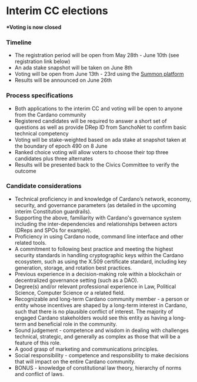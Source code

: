 # Interim CC elections

**\*Voting is now closed**

### **Timeline**

* The registration period will be open from May 28th - June 10th (see registration link below)
* An ada stake snapshot will be taken on June 8th
* Voting will be open from June 13th - 23rd using the [Summon platform](https://summonplatform.io/)
* Results will be announced on June 26th

### **Process specifications**

* Both applications to the interim CC and voting will be open to anyone from the Cardano community
* Registered candidates will be required to answer a short set of questions as well as provide DRep ID from SanchoNet to confirm basic technical competency
* Voting will be stake-weighted based on ada stake at snapshot taken at the boundary of epoch 490 on 8 June
* Ranked choice voting will allow voters to choose their top three candidates plus three alternates
* Results will be presented back to the Civics Committee to verify the outcome

### Candidate considerations

* Technical proficiency in and knowledge of Cardano’s network, economy, security, and governance parameters (as detailed in the upcoming interim Constitution guardrails).
* Supporting the above, familiarity with Cardano's governance system including the inter-dependencies and relationships between actors (DReps and SPOs for example).
* Proficiency in using Cardano node, command line interface and other related tools.
* A commitment to following best practice and meeting the highest security standards in handling cryptographic keys within the Cardano ecosystem, such as using the X.509 certificate standard, including key generation, storage, and rotation best practices.
* Previous experience in a decision-making role within a blockchain or decentralized governance setting (such as a DAO).
* Degree(s) and/or relevant professional experience in Law, Political Science, Computer Science or a related field.
* Recognizable and long-term Cardano community member - a person or entity whose incentives are shaped by a long-term interest in Cardano, such that there is no plausible conflict of interest. The majority of engaged Cardano stakeholders would see this entity as having a long-term and beneficial role in the community.
* Sound judgement - competence and wisdom in dealing with challenges technical, strategic, and generally as complex as those that will be a feature of this role.
* A good grasp of marketing and communications principles.
* Social responsibility - competence and responsibility to make decisions that will impact on the entire Cardano community.
* BONUS - knowledge of constitutional law theory, hierarchy of norms and conflict of laws.&#x20;
